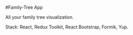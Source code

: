 #Family-Tree App

All your family tree visualization.

Stack: React, Redux Toolkit, React Bootstrap, Formik, Yup.
